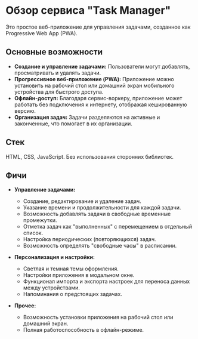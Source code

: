 # Обзор сервиса "Task Manager"

Это простое веб-приложение для управления задачами, созданное как Progressive Web App (PWA).

## Основные возможности

- **Создание и управление задачами:** Пользователи могут добавлять, просматривать и удалять задачи.
- **Прогрессивное веб-приложение (PWA):** Приложение можно установить на рабочий стол или домашний экран мобильного устройства для быстрого доступа.
- **Офлайн-доступ:** Благодаря сервис-воркеру, приложение может работать без подключения к интернету, отображая кешированную версию.
- **Организация задач:** Задачи разделяются на активные и законченные, что помогает в их организации.

## Стек

HTML, CSS, JavaScript. Без использования сторонних библиотек.

## Фичи

- **Управление задачами:**
  - Создание, редактирование и удаление задач.
  - Указание времени и продолжительности для каждой задачи.
  - Возможность добавлять задачи в свободные временные промежутки.
  - Отметка задач как "выполненных" с перемещением в отдельный список.
  - Настройка периодических (повторяющихся) задач.
  - Возможность определять "свободные часы" в расписании.

- **Персонализация и настройки:**
  - Светлая и темная темы оформления.
  - Настройки приложения в модальном окне.
  - Функционал импорта и экспорта настроек для переноса данных между устройствами.
  - Напоминания о предстоящих задачах.

- **Прочее:**
  - Возможность установки приложения на рабочий стол или домашний экран.
  - Полная работоспособность в офлайн-режиме.
